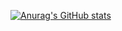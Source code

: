 [![Anurag's GitHub stats](https://github-readme-stats.vercel.app/api?username=xigua1994)](https://github.com/anuraghazra/github-readme-stats)

